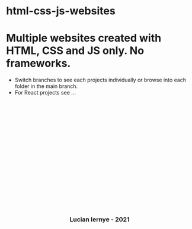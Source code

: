 # html-css-js-websites

# Multiple websites created with HTML, CSS and JS only. No frameworks.

- Switch branches to see each projects individually or browse into each folder in the main branch.
- For React projects see ...

<br></br>
<br></br>
<br></br>
<br></br>

<br></br>
<br></br>
<br></br>
<br></br>

### <center>Lucian Iernye - 2021</center>

